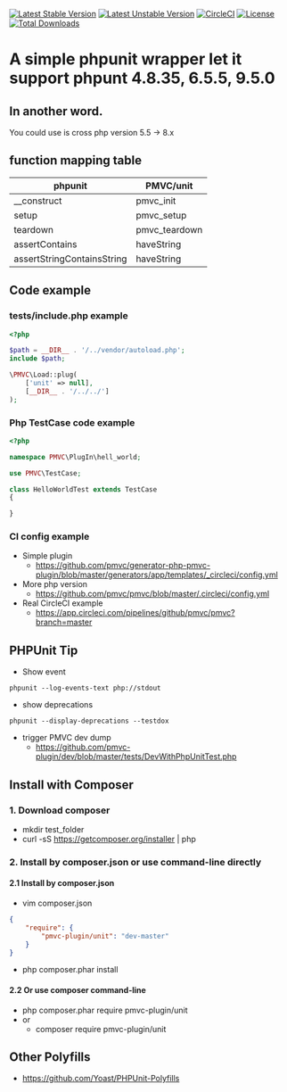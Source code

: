 [![Latest Stable Version](https://poser.pugx.org/pmvc-plugin/unit/v/stable)](https://packagist.org/packages/pmvc-plugin/unit) 
[![Latest Unstable Version](https://poser.pugx.org/pmvc-plugin/unit/v/unstable)](https://packagist.org/packages/pmvc-plugin/unit) 
[![CircleCI](https://circleci.com/gh/pmvc-plugin/unit/tree/main.svg?style=svg)](https://circleci.com/gh/pmvc-plugin/unit/tree/main)
[![License](https://poser.pugx.org/pmvc-plugin/unit/license)](https://packagist.org/packages/pmvc-plugin/unit)
[![Total Downloads](https://poser.pugx.org/pmvc-plugin/unit/downloads)](https://packagist.org/packages/pmvc-plugin/unit) 

A simple phpunit wrapper let it support phpunt 4.8.35, 6.5.5, 9.5.0
===============

## In another word.
You could use is cross php version 5.5 -> 8.x

## function mapping table

phpunit                   | PMVC/unit 
--------------------------|----------
__construct               | pmvc_init
setup                     | pmvc_setup
teardown                  | pmvc_teardown
assertContains            | haveString
assertStringContainsString| haveString


## Code example

### tests/include.php example
```php
<?php

$path = __DIR__ . '/../vendor/autoload.php';
include $path;

\PMVC\Load::plug(
    ['unit' => null],
    [__DIR__ . '/../../']
);
```

### Php TestCase code example
```php
<?php

namespace PMVC\PlugIn\hell_world;

use PMVC\TestCase;

class HelloWorldTest extends TestCase
{

}
```

### CI config example
* Simple plugin
   * https://github.com/pmvc/generator-php-pmvc-plugin/blob/master/generators/app/templates/_circleci/config.yml
* More php version
   * https://github.com/pmvc/pmvc/blob/master/.circleci/config.yml
* Real CircleCI example
   * https://app.circleci.com/pipelines/github/pmvc/pmvc?branch=master

## PHPUnit Tip
* Show event
```
phpunit --log-events-text php://stdout
```

* show deprecations
```
phpunit --display-deprecations --testdox
```

* trigger PMVC dev dump
   * https://github.com/pmvc-plugin/dev/blob/master/tests/DevWithPhpUnitTest.php



## Install with Composer
### 1. Download composer
   * mkdir test_folder
   * curl -sS https://getcomposer.org/installer | php

### 2. Install by composer.json or use command-line directly
#### 2.1 Install by composer.json
   * vim composer.json
```json
{
    "require": {
        "pmvc-plugin/unit": "dev-master"
    }
}
```
   * php composer.phar install

#### 2.2 Or use composer command-line
   * php composer.phar require pmvc-plugin/unit
   * or
      * composer require pmvc-plugin/unit

## Other Polyfills
   * https://github.com/Yoast/PHPUnit-Polyfills

